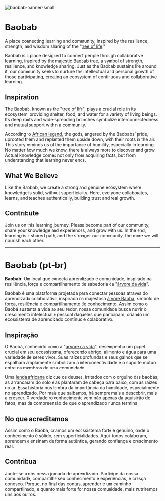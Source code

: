 
![baobab-banner-small](https://github.com/user-attachments/assets/2301ae2a-9dd9-46d4-baf7-1e56061e9359)

# Baobab

A place connecting learning and community, inspired by the resilience, strength, and wisdom sharing of the "[tree of life](https://en.wikipedia.org/wiki/Adansonia)."

Baobab is a place designed to connect people through collaborative learning, inspired by the majestic [Baobab tree](https://en.wikipedia.org/wiki/Adansonia), a symbol of strength, resilience, and knowledge sharing. Just as the Baobab sustains life around it, our community seeks to nurture the intellectual and personal growth of those participating, creating an ecosystem of continuous and collaborative learning.

## Inspiration

The Baobab, known as the "[tree of life](https://en.wikipedia.org/wiki/Adansonia)", plays a crucial role in its ecosystem, providing shelter, food, and water for a variety of living beings. Its deep roots and wide-spreading branches symbolize interconnectedness and mutual support within a community.

According to [African legend](https://animals.sandiegozoo.org/animals/baobab), the gods, angered by the Baobabs’ pride, uprooted them and replanted them upside down, with their roots in the air. This story reminds us of the importance of humility, especially in learning. No matter how much we know, there is always more to discover and grow. Actual knowledge comes not only from acquiring facts, but from understanding that learning never ends.

## What We Believe

Like the Baobab, we create a strong and genuine ecosystem where knowledge is solid, without superficiality. Here, everyone collaborates, learns, and teaches authentically, building trust and real growth.

## Contribute

Join us on this learning journey. Please become part of our community, share your knowledge and experiences, and grow with us. In the end, learning is a shared path, and the stronger our community, the more we will nourish each other.

---

# Baobab (pt-br)

**Baobab**: Um local que conecta aprendizado e comunidade, inspirado na resiliência, força e compartilhamento de sabedoria da "[árvore da vida](https://pt.wikipedia.org/wiki/Adansonia)".

Baobab é uma plataforma projetada para conectar pessoas através do aprendizado colaborativo, inspirada na majestosa [árvore Baobá](https://pt.wikipedia.org/wiki/Adansonia), símbolo de força, resiliência e compartilhamento de conhecimento. Assim como o Baobá sustenta a vida ao seu redor, nossa comunidade busca nutrir o crescimento intelectual e pessoal daqueles que participam, criando um ecossistema de aprendizado contínuo e colaborativo.

## Inspiração

O Baobá, conhecido como a "[árvore da vida](https://pt.wikipedia.org/wiki/Adansonia)", desempenha um papel crucial em seu ecossistema, oferecendo abrigo, alimento e água para uma variedade de seres vivos. Suas raízes profundas e seus galhos que se espalham amplamente simbolizam a interconectividade e o suporte mútuo entre os membros de uma comunidade.

Uma [lenda africana](https://animals.sandiegozoo.org/animals/baobab) diz que os deuses, irritados com o orgulho das baobás, as arrancaram do solo e as plantaram de cabeça para baixo, com as raízes no ar. Essa história nos lembra da importância da humildade, especialmente no aprendizado. Por mais que saibamos, há sempre mais a descobrir, mais a crescer. O verdadeiro conhecimento vem não apenas da aquisição de fatos, mas da compreensão de que o aprendizado nunca termina.

## No que acreditamos

Assim como o Baobá, criamos um ecossistema forte e genuíno, onde o conhecimento é sólido, sem superficialidades. Aqui, todos colaboram, aprendem e ensinam de forma autêntica, gerando confiança e crescimento real.

## Contribua

Junte-se a nós nessa jornada de aprendizado. Participe da nossa comunidade, compartilhe seu conhecimento e experiências, e cresça conosco. Porque, no final das contas, aprender é um caminho compartilhado, e quanto mais forte for nossa comunidade, mais nutriremos uns aos outros.
